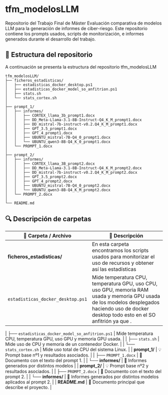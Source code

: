 # tfm_modelosLLM
Repositorio del Trabajo Final de Máster Evaluación comparativa de modelos LLM para la generación de informes de ciber-riesgo. 
Este repositorio contiene los prompts usados, scripts de monitorización, e informes generados durante el desarrollo del trabajo.

## 📂 Estructura del repositorio
A continuación se presenta la estructura del repositorio tfm_modelosLLM
```text
tfm_modelosLLM/
├── ficheros_estadisticas/
│   ├── estadisticas_docker_desktop.ps1
│   ├── estadisticas_docker_model_so_anfitrion.ps1
│   ├── stats.sh
│   └── stats_cortex.sh
│
├── prompt_1/
│   ├── informes/
│   │   ├── CORTEX_llama_3b_prompt1.docx
│   │   ├── DD_Meta-Llama-3.1-8B-Instruct-Q4_K_M_prompt1.docx
│   │   ├── DD_mistral-7b-instruct-v0.2.Q4_K_M_prompt1.docx
│   │   ├── GPT_3.5_prompt1.docx
│   │   ├── GPT_4_prompt1.docx
│   │   ├── UBUNTU_mistral-7B-Q4_0_prompt1.docx
│   │   └── UBUNTU_qwen3-8B-Q4_K_0_prompt1.docx
│   └── PROMPT_1.docx
│
├── prompt_2/
│   ├── informes/
│   │   ├── CORTEX_llama_3B_prompt2.docx
│   │   ├── DD_Meta-Llama-3.1-8B-Instruct-Q4_K_M_prompt2.docx
│   │   ├── DD_mistral-7b-instruct-v0.2.Q4_K_M_prompt2.docx
│   │   ├── GPT_3.5_prompt2.docx
│   │   ├── GPT_4_prompt2.docx
│   │   ├── UBUNTU_mistral-7B-Q4_0_prompt2.docx
│   │   └── UBUNTU_qwen3-8B-Q4_K_M_prompt2.docx
│   └── PROMPT_2.docx
│
└── README.md
```

## 🔍 Descripción de carpetas


| 📂 Carpeta / Archivo                             | 📝 Descripción                                                                                 |
| ------------------------------------------------ | ----------------------------------------------------------------------------------------------- |
| **ficheros\_estadisticas/**                      | En esta carpeta encontramos los scripts usados para monitorizar el uso de recursos y obtener así las estadísticas                      |
| `estadisticas_docker_desktop.ps1`            | Mide temperatura CPU, temperatura GPU, uso CPU, uso GPU, memoria RAM usada y memoria GPU usada de los modelos desplegados haciendo uso de docker desktop todo esto en el SO anfitrión ya que . |                         

| ├── `estadisticas_docker_model_so_anfitrion.ps1` | Mide temperatura CPU, temperatura GPU, uso GPU y memoria GPU usada.                             |
| ├── `stats.sh`                                   | Mide uso de CPU y memoria de un contenedor Docker.                                              |
| └── `stats_cortex.sh`                            | Mide uso total de CPU del sistema Linux.                                                        |
| **prompt\_1/**                                   | 💡 Prompt base nº1 y resultados asociados.                                                      |
| ├── `PROMPT_1.docx`                              | 📄 Documento con el texto del prompt 1.                                                         |
| └── **informes/**                                | 📑 Informes generados por distintos modelos                                                     |
| **prompt\_2/**                                   | 💡 Prompt base nº2 y resultados asociados.                                                      |
| ├── `PROMPT_2.docx`                              | 📄 Documento con el texto del prompt 2.                                                         |
| └── **informes/**                                | 📑 Informes generados por distintos modelos aplicados al prompt 2.                              |
| **README.md**                                    | 📘 Documento principal que describe el proyecto.                                                |

